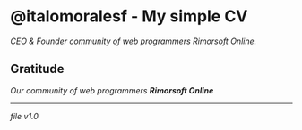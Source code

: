 # @italomoralesf - My simple CV

_CEO & Founder community of web programmers Rimorsoft Online._

## Gratitude

_Our community of web programmers **Rimorsoft Online**_

---
_file v1.0_